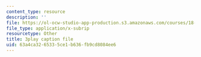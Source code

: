 ```yaml
---
content_type: resource
description: ''
file: https://ol-ocw-studio-app-production.s3.amazonaws.com/courses/18-02sc-multivariable-calculus-fall-2010/63a4ca3265335ce1b636fb9cd8084ee6_2B7e19xi4Sw.vtt
file_type: application/x-subrip
resourcetype: Other
title: 3play caption file
uid: 63a4ca32-6533-5ce1-b636-fb9cd8084ee6
---
```

